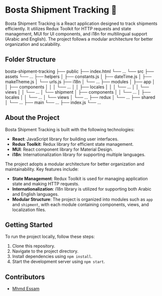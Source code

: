 # Bosta Shipment Tracking 🚚

Bosta Shipment Tracking is a React application designed to track shipments efficiently. It utilizes Redux Toolkit for HTTP requests and state management, MUI for UI components, and i18n for multilingual support (Arabic and English). The project follows a modular architecture for better organization and scalability.

## Folder Structure
bosta-shipment-tracking
  ├──  public
    ├── index.html
    └── ...
  └──  src
      ├──  assets
      └── ...
      ├──  helpers
      │   ├── constants.js
      │   ├── dateTime.js
      │   ├── makeTheme.js
      │   └── urls.js
      ├──  i18n
      │   └── ...
      ├──  modules
      │   ├──  app
      │   │   ├──  components
      │   │   │   └── ...
      │   │   ├──  locales
      │   │   │   └── ...
      │   │   └──  views
      │   │       └── ...
      │   └──  shipment
      │       ├──  components
      │       │   └── ...
      │       ├──  locales
      │       │   └── ...
      │       └──  views
      │           └── ...
      ├──  redux
      │   └── ...
      ├──  shared
      │   └── ...
      ├──  main
      └── ...
      ├── index.js
      └── ...

## About the Project

Bosta Shipment Tracking is built with the following technologies:

- **React**: JavaScript library for building user interfaces.
- **Redux Toolkit**: Redux library for efficient state management.
- **MUI**: React component library for Material Design.
- **i18n**: Internationalization library for supporting multiple languages.

The project adopts a modular architecture for better organization and maintainability. Key features include:

- **State Management**: Redux Toolkit is used for managing application state and making HTTP requests.
- **Internationalization**: i18n library is utilized for supporting both Arabic and English languages.
- **Modular Structure**: The project is organized into modules such as `app` and `shipment`, with each module containing components, views, and localization files.

## Getting Started

To run the project locally, follow these steps:

1. Clone this repository.
2. Navigate to the project directory.
3. Install dependencies using `npm install`.
4. Start the development server using `npm start`.

## Contributors

- [Mhmd Essam](https://github.com/Mhmd3ssam)
